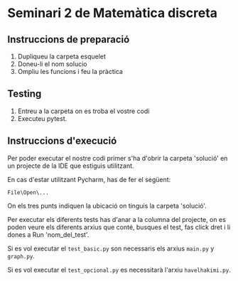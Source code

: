 # Seminari 2 de Matemàtica discreta
## Instruccions de preparació
1. Dupliqueu la carpeta esquelet
2. Doneu-li el nom solucio
3. Ompliu les funcions i feu la pràctica

## Testing
1. Entreu a la carpeta on es troba el vostre codi
2. Executeu pytest.

## Instruccions d'execució
Per poder executar el nostre codi primer s'ha d'obrir la carpeta 'solució' en un projecte de la IDE
que estiguis utilitzant.

En cas d'estar utilitzant Pycharm, has de fer el següent:

`File\Open\...`

On els tres punts indiquen la ubicació on tinguis la carpeta 'solució'.

Per executar els diferents tests has d'anar a la columna del projecte, on es poden veure els diferents arxius que
conté, busques el test, fas click dret i li dones a Run 'nom_del_test'.

Si es vol executar el `test_basic.py` son necessaris els arxius `main.py` y `graph.py`.

Si es vol executar el `test_opcional.py` es necessitarà l'arxiu `havelhakimi.py`.